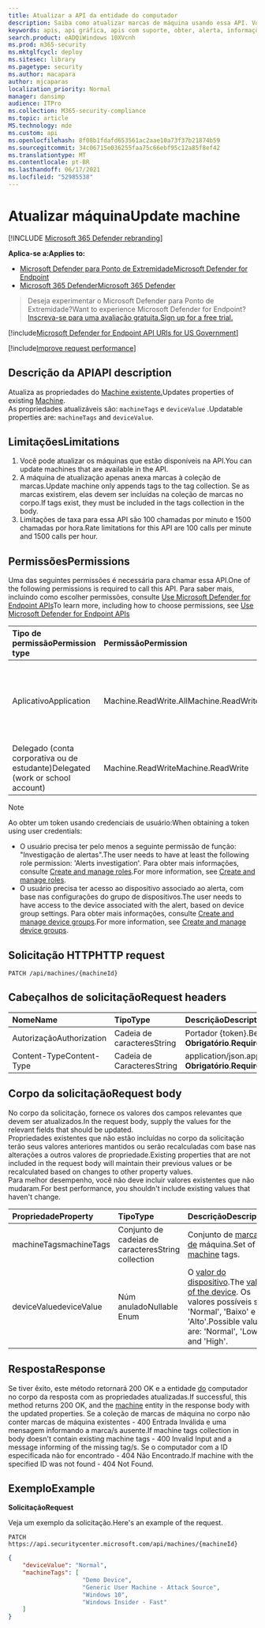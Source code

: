 ```yaml
---
title: Atualizar a API da entidade do computador
description: Saiba como atualizar marcas de máquina usando essa API. Você pode atualizar as marcas e as propriedades devicevalue.
keywords: apis, api gráfica, apis com suporte, obter, alerta, informações, id
search.product: eADQiWindows 10XVcnh
ms.prod: m365-security
ms.mktglfcycl: deploy
ms.sitesec: library
ms.pagetype: security
ms.author: macapara
author: mjcaparas
localization_priority: Normal
manager: dansimp
audience: ITPro
ms.collection: M365-security-compliance
ms.topic: article
MS.technology: mde
ms.custom: api
ms.openlocfilehash: 8f08b1fdafd653561ac2aae10a73f37b21874b59
ms.sourcegitcommit: 34c06715e036255faa75c66ebf95c12a85f8ef42
ms.translationtype: MT
ms.contentlocale: pt-BR
ms.lasthandoff: 06/17/2021
ms.locfileid: "52985538"
---
```

# <a name="update-machine"></a><span data-ttu-id="40680-105">Atualizar máquina</span><span class="sxs-lookup"><span data-stu-id="40680-105">Update machine</span></span> 

[!INCLUDE [Microsoft 365 Defender rebranding](../../includes/microsoft-defender.md)]

<span data-ttu-id="40680-106">**Aplica-se a:**</span><span class="sxs-lookup"><span data-stu-id="40680-106">**Applies to:**</span></span>
- [<span data-ttu-id="40680-107">Microsoft Defender para Ponto de Extremidade</span><span class="sxs-lookup"><span data-stu-id="40680-107">Microsoft Defender for Endpoint</span></span>](https://go.microsoft.com/fwlink/?linkid=2154037)
- [<span data-ttu-id="40680-108">Microsoft 365 Defender</span><span class="sxs-lookup"><span data-stu-id="40680-108">Microsoft 365 Defender</span></span>](https://go.microsoft.com/fwlink/?linkid=2118804)

> <span data-ttu-id="40680-109">Deseja experimentar o Microsoft Defender para Ponto de Extremidade?</span><span class="sxs-lookup"><span data-stu-id="40680-109">Want to experience Microsoft Defender for Endpoint?</span></span> [<span data-ttu-id="40680-110">Inscreva-se para uma avaliação gratuita.</span><span class="sxs-lookup"><span data-stu-id="40680-110">Sign up for a free trial.</span></span>](https://www.microsoft.com/microsoft-365/windows/microsoft-defender-atp?ocid=docs-wdatp-exposedapis-abovefoldlink) 

[!include[Microsoft Defender for Endpoint API URIs for US Government](../../includes/microsoft-defender-api-usgov.md)]

[!include[Improve request performance](../../includes/improve-request-performance.md)]


## <a name="api-description"></a><span data-ttu-id="40680-111">Descrição da API</span><span class="sxs-lookup"><span data-stu-id="40680-111">API description</span></span>
<span data-ttu-id="40680-112">Atualiza as propriedades do [Machine existente.](machine.md)</span><span class="sxs-lookup"><span data-stu-id="40680-112">Updates properties of existing [Machine](machine.md).</span></span>
<br><span data-ttu-id="40680-113">As propriedades atualizáveis são: ```machineTags``` e ```deviceValue``` .</span><span class="sxs-lookup"><span data-stu-id="40680-113">Updatable properties are: ```machineTags``` and ```deviceValue```.</span></span>


## <a name="limitations"></a><span data-ttu-id="40680-114">Limitações</span><span class="sxs-lookup"><span data-stu-id="40680-114">Limitations</span></span>
1. <span data-ttu-id="40680-115">Você pode atualizar os máquinas que estão disponíveis na API.</span><span class="sxs-lookup"><span data-stu-id="40680-115">You can update machines that are available in the API.</span></span> 
2. <span data-ttu-id="40680-116">A máquina de atualização apenas anexa marcas à coleção de marcas.</span><span class="sxs-lookup"><span data-stu-id="40680-116">Update machine only appends tags to the tag collection.</span></span> <span data-ttu-id="40680-117">Se as marcas existirem, elas devem ser incluídas na coleção de marcas no corpo.</span><span class="sxs-lookup"><span data-stu-id="40680-117">If tags exist, they must be included in the tags collection in the body.</span></span>
3. <span data-ttu-id="40680-118">Limitações de taxa para essa API são 100 chamadas por minuto e 1500 chamadas por hora.</span><span class="sxs-lookup"><span data-stu-id="40680-118">Rate limitations for this API are 100 calls per minute and 1500 calls per hour.</span></span>


## <a name="permissions"></a><span data-ttu-id="40680-119">Permissões</span><span class="sxs-lookup"><span data-stu-id="40680-119">Permissions</span></span>
<span data-ttu-id="40680-120">Uma das seguintes permissões é necessária para chamar essa API.</span><span class="sxs-lookup"><span data-stu-id="40680-120">One of the following permissions is required to call this API.</span></span> <span data-ttu-id="40680-121">Para saber mais, incluindo como escolher permissões, consulte [Use Microsoft Defender for Endpoint APIs](apis-intro.md)</span><span class="sxs-lookup"><span data-stu-id="40680-121">To learn more, including how to choose permissions, see [Use Microsoft Defender for Endpoint APIs](apis-intro.md)</span></span>

<span data-ttu-id="40680-122">Tipo de permissão</span><span class="sxs-lookup"><span data-stu-id="40680-122">Permission type</span></span> |   <span data-ttu-id="40680-123">Permissão</span><span class="sxs-lookup"><span data-stu-id="40680-123">Permission</span></span>  |   <span data-ttu-id="40680-124">Nome de exibição de permissão</span><span class="sxs-lookup"><span data-stu-id="40680-124">Permission display name</span></span>
:---|:---|:---
<span data-ttu-id="40680-125">Aplicativo</span><span class="sxs-lookup"><span data-stu-id="40680-125">Application</span></span> |   <span data-ttu-id="40680-126">Machine.ReadWrite.All</span><span class="sxs-lookup"><span data-stu-id="40680-126">Machine.ReadWrite.All</span></span> | <span data-ttu-id="40680-127">'Ler e gravar informações do computador para todos os computador'</span><span class="sxs-lookup"><span data-stu-id="40680-127">'Read and write machine information for all machines'</span></span>
<span data-ttu-id="40680-128">Delegado (conta corporativa ou de estudante)</span><span class="sxs-lookup"><span data-stu-id="40680-128">Delegated (work or school account)</span></span> | <span data-ttu-id="40680-129">Machine.ReadWrite</span><span class="sxs-lookup"><span data-stu-id="40680-129">Machine.ReadWrite</span></span> | <span data-ttu-id="40680-130">'Informações de máquina de leitura e gravação'</span><span class="sxs-lookup"><span data-stu-id="40680-130">'Read and write machine information'</span></span>

>[!Note]
> <span data-ttu-id="40680-131">Ao obter um token usando credenciais de usuário:</span><span class="sxs-lookup"><span data-stu-id="40680-131">When obtaining a token using user credentials:</span></span>
>- <span data-ttu-id="40680-132">O usuário precisa ter pelo menos a seguinte permissão de função: "Investigação de alertas".</span><span class="sxs-lookup"><span data-stu-id="40680-132">The user needs to have at least the following role permission: 'Alerts investigation'.</span></span> <span data-ttu-id="40680-133">Para obter mais informações, consulte [Create and manage roles](user-roles.md).</span><span class="sxs-lookup"><span data-stu-id="40680-133">For more information, see [Create and manage roles](user-roles.md).</span></span>
>- <span data-ttu-id="40680-134">O usuário precisa ter acesso ao dispositivo associado ao alerta, com base nas configurações do grupo de dispositivos.</span><span class="sxs-lookup"><span data-stu-id="40680-134">The user needs to have access to the device associated with the alert, based on device group settings.</span></span> <span data-ttu-id="40680-135">Para obter mais informações, consulte [Create and manage device groups](machine-groups.md).</span><span class="sxs-lookup"><span data-stu-id="40680-135">For more information, see [Create and manage device groups](machine-groups.md).</span></span>

## <a name="http-request"></a><span data-ttu-id="40680-136">Solicitação HTTP</span><span class="sxs-lookup"><span data-stu-id="40680-136">HTTP request</span></span>
```
PATCH /api/machines/{machineId}
```

## <a name="request-headers"></a><span data-ttu-id="40680-137">Cabeçalhos de solicitação</span><span class="sxs-lookup"><span data-stu-id="40680-137">Request headers</span></span>

<span data-ttu-id="40680-138">Nome</span><span class="sxs-lookup"><span data-stu-id="40680-138">Name</span></span> | <span data-ttu-id="40680-139">Tipo</span><span class="sxs-lookup"><span data-stu-id="40680-139">Type</span></span> | <span data-ttu-id="40680-140">Descrição</span><span class="sxs-lookup"><span data-stu-id="40680-140">Description</span></span>
:---|:---|:---
<span data-ttu-id="40680-141">Autorização</span><span class="sxs-lookup"><span data-stu-id="40680-141">Authorization</span></span> | <span data-ttu-id="40680-142">Cadeia de caracteres</span><span class="sxs-lookup"><span data-stu-id="40680-142">String</span></span> | <span data-ttu-id="40680-143">Portador {token}.</span><span class="sxs-lookup"><span data-stu-id="40680-143">Bearer {token}.</span></span> <span data-ttu-id="40680-144">**Obrigatório**.</span><span class="sxs-lookup"><span data-stu-id="40680-144">**Required**.</span></span>
<span data-ttu-id="40680-145">Content-Type</span><span class="sxs-lookup"><span data-stu-id="40680-145">Content-Type</span></span> | <span data-ttu-id="40680-146">Cadeia de Caracteres</span><span class="sxs-lookup"><span data-stu-id="40680-146">String</span></span> | <span data-ttu-id="40680-147">application/json.</span><span class="sxs-lookup"><span data-stu-id="40680-147">application/json.</span></span> <span data-ttu-id="40680-148">**Obrigatório**.</span><span class="sxs-lookup"><span data-stu-id="40680-148">**Required**.</span></span>


## <a name="request-body"></a><span data-ttu-id="40680-149">Corpo da solicitação</span><span class="sxs-lookup"><span data-stu-id="40680-149">Request body</span></span>
<span data-ttu-id="40680-150">No corpo da solicitação, fornece os valores dos campos relevantes que devem ser atualizados.</span><span class="sxs-lookup"><span data-stu-id="40680-150">In the request body, supply the values for the relevant fields that should be updated.</span></span>
<br><span data-ttu-id="40680-151">Propriedades existentes que não estão incluídas no corpo da solicitação terão seus valores anteriores mantidos ou serão recalculadas com base nas alterações a outros valores de propriedade.</span><span class="sxs-lookup"><span data-stu-id="40680-151">Existing properties that are not included in the request body will maintain their previous values or be recalculated based on changes to other property values.</span></span> 
<br><span data-ttu-id="40680-152">Para melhor desempenho, você não deve incluir valores existentes que não mudaram.</span><span class="sxs-lookup"><span data-stu-id="40680-152">For best performance, you shouldn't include existing values that haven't change.</span></span>

<span data-ttu-id="40680-153">Propriedade</span><span class="sxs-lookup"><span data-stu-id="40680-153">Property</span></span> | <span data-ttu-id="40680-154">Tipo</span><span class="sxs-lookup"><span data-stu-id="40680-154">Type</span></span> | <span data-ttu-id="40680-155">Descrição</span><span class="sxs-lookup"><span data-stu-id="40680-155">Description</span></span>
:---|:---|:---
<span data-ttu-id="40680-156">machineTags</span><span class="sxs-lookup"><span data-stu-id="40680-156">machineTags</span></span> | <span data-ttu-id="40680-157">Conjunto de cadeias de caracteres</span><span class="sxs-lookup"><span data-stu-id="40680-157">String collection</span></span> | <span data-ttu-id="40680-158">Conjunto de [marcas de](machine.md) máquina.</span><span class="sxs-lookup"><span data-stu-id="40680-158">Set of [machine](machine.md) tags.</span></span>
<span data-ttu-id="40680-159">deviceValue</span><span class="sxs-lookup"><span data-stu-id="40680-159">deviceValue</span></span> | <span data-ttu-id="40680-160">Núm anulado</span><span class="sxs-lookup"><span data-stu-id="40680-160">Nullable Enum</span></span> | <span data-ttu-id="40680-161">O [valor do dispositivo](tvm-assign-device-value.md).</span><span class="sxs-lookup"><span data-stu-id="40680-161">The [value of the device](tvm-assign-device-value.md).</span></span> <span data-ttu-id="40680-162">Os valores possíveis são: 'Normal', 'Baixo' e 'Alto'.</span><span class="sxs-lookup"><span data-stu-id="40680-162">Possible values are: 'Normal', 'Low' and 'High'.</span></span>

## <a name="response"></a><span data-ttu-id="40680-163">Resposta</span><span class="sxs-lookup"><span data-stu-id="40680-163">Response</span></span>
<span data-ttu-id="40680-164">Se tiver êxito, este método retornará 200 OK e a entidade [do](machine.md) computador no corpo da resposta com as propriedades atualizadas.</span><span class="sxs-lookup"><span data-stu-id="40680-164">If successful, this method returns 200 OK, and the [machine](machine.md) entity in the response body with the updated properties.</span></span> <span data-ttu-id="40680-165">Se a coleção de marcas de máquina no corpo não conter marcas de máquina existentes - 400 Entrada Inválida e uma mensagem informando a marca/s ausente.</span><span class="sxs-lookup"><span data-stu-id="40680-165">If machine tags collection in body doesn't contain existing machine tags - 400 Invalid Input and a message informing of the missing tag/s.</span></span>
<span data-ttu-id="40680-166">Se o computador com a ID especificada não for encontrado - 404 Não Encontrado.</span><span class="sxs-lookup"><span data-stu-id="40680-166">If machine with the specified ID was not found - 404 Not Found.</span></span>


## <a name="example"></a><span data-ttu-id="40680-167">Exemplo</span><span class="sxs-lookup"><span data-stu-id="40680-167">Example</span></span>

<span data-ttu-id="40680-168">**Solicitação**</span><span class="sxs-lookup"><span data-stu-id="40680-168">**Request**</span></span>

<span data-ttu-id="40680-169">Veja um exemplo da solicitação.</span><span class="sxs-lookup"><span data-stu-id="40680-169">Here's an example of the request.</span></span>

```http
PATCH https://api.securitycenter.microsoft.com/api/machines/{machineId}
```

```json
{
    "deviceValue": "Normal",
    "machineTags": [
                     "Demo Device",
                     "Generic User Machine - Attack Source",
                     "Windows 10",
                     "Windows Insider - Fast"
    ]
}
```

